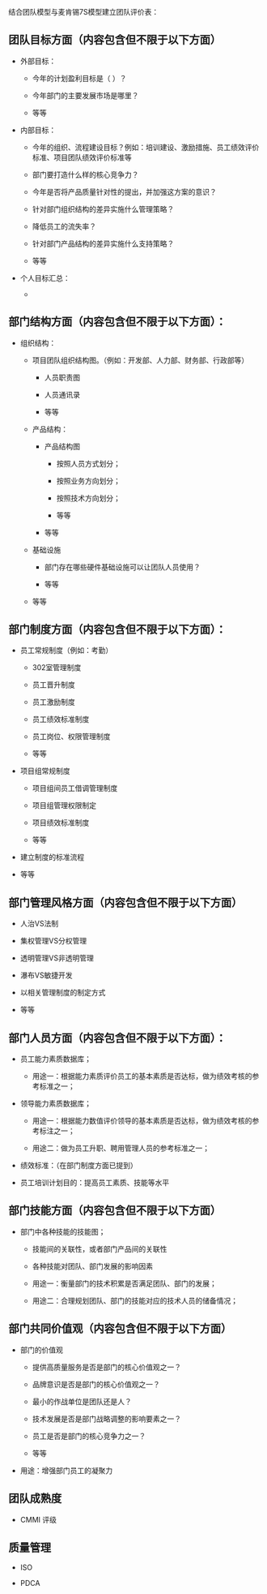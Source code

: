 结合团队模型与麦肯锡7S模型建立团队评价表：

## 团队目标方面（内容包含但不限于以下方面）
    
* 外部目标：
    
    * 今年的计划盈利目标是（ ）？
    
    * 今年部门的主要发展市场是哪里？
    
    * 等等

* 内部目标：

    * 今年的组织、流程建设目标？例如：培训建设、激励措施、员工绩效评价标准、项目团队绩效评价标准等
    
    * 部门要打造什么样的核心竞争力？
    
    * 今年是否将产品质量针对性的提出，并加强这方案的意识？
    
    * 针对部门组织结构的差异实施什么管理策略？
    
    * 降低员工的流失率？
    
    * 针对部门产品结构的差异实施什么支持策略？
    
    * 等等
    
* 个人目标汇总：

    * 

## 部门结构方面（内容包含但不限于以下方面）：

* 组织结构：

    * 项目团队组织结构图。（例如：开发部、人力部、财务部、行政部等）

        * 人员职责图
        
        * 人员通讯录
        
        * 等等
    
    * 产品结构：
        
        * 产品结构图
            
            * 按照人员方式划分；
            
            * 按照业务方向划分；
            
            * 按照技术方向划分；
            
            * 等等
        
        * 等等
    
    * 基础设施
        
        * 部门存在哪些硬件基础设施可以让团队人员使用？
        
        * 等等
    
    * 等等

## 部门制度方面（内容包含但不限于以下方面）：

* 员工常规制度（例如：考勤）
    
    * 302室管理制度
    
    * 员工晋升制度
    
    * 员工激励制度
    
    * 员工绩效标准制度
    
    * 员工岗位、权限管理制度
    
    * 等等

* 项目组常规制度
    
    * 项目组间员工借调管理制度
    
    * 项目组管理权限制定
    
    * 项目绩效标准制度
    
    * 等等

* 建立制度的标准流程

* 等等

## 部门管理风格方面（内容包含但不限于以下方面）

* 人治VS法制

* 集权管理VS分权管理

* 透明管理VS非透明管理

* 瀑布VS敏捷开发

* 以相关管理制度的制定方式

* 等等
	
## 部门人员方面（内容包含但不限于以下方面）：

* 员工能力素质数据库；
    
    * 用途一：根据能力素质评价员工的基本素质是否达标，做为绩效考核的参考标准之一；

* 领导能力素质数据库；
    
    * 用途一：根据能力数值评价领导的基本素质是否达标，做为绩效考核的参考标注之一；
    
    * 用途二：做为员工升职、聘用管理人员的参考标准之一；

* 绩效标准：（在部门制度方面已提到）

* 员工培训计划目的：提高员工素质、技能等水平

## 部门技能方面（内容包含但不限于以下方面）

* 部门中各种技能的技能图；
    
    * 技能间的关联性，或者部门产品间的关联性
    
    * 各种技能对团队、部门发展的影响因素
    
    * 用途一：衡量部门的技术积累是否满足团队、部门的发展；
    
    * 用途二：合理规划团队、部门的技能对应的技术人员的储备情况；

## 部门共同价值观（内容包含但不限于以下方面）

* 部门的价值观
    
    * 提供高质量服务是否是部门的核心价值观之一？
    
    * 品牌意识是否是部门的核心价值观之一？
    
    * 最小的作战单位是团队还是人？
    
    * 技术发展是否是部门战略调整的影响要素之一？
    
    * 员工是否是部门的核心竞争力之一？
    
    * 等等

* 用途：增强部门员工的凝聚力

## 团队成熟度

* CMMI 评级

## 质量管理

* ISO

* PDCA


